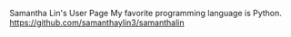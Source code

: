 Samantha Lin's User Page
My favorite programming language is Python.
https://github.com/samanthaylin3/samanthalin